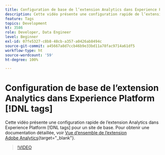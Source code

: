 ```yaml
---
title: Configuration de base de l’extension Analytics dans Experience Platform  [!DNL tags]
description: Cette vidéo présente une configuration rapide de l’extension Analytics dans Experience Platform  [!DNL tags]  pour un site de base.
feature: Tags
topics: Development
kt: 3586
role: Developer, Data Engineer
level: Beginner
exl-id: 07fe5327-c8b8-48cb-a357-a0426ab8494c
source-git-commit: a45667a8d7ccb46b9e33bd11a78fac9714a61df5
workflow-type: ht
source-wordcount: '59'
ht-degree: 100%

---
```


# Configuration de base de l’extension Analytics dans Experience Platform [!DNL tags]

Cette vidéo présente une configuration rapide de l’extension Analytics dans Experience Platform [!DNL tags] pour un site de base. Pour obtenir une documentation détaillée, voir [Vue d’ensemble de l’extension Adobe Analytics](https://experienceleague.adobe.com/docs/experience-platform/tags/extensions/client/analytics/overview.html?lang=fr){target="_blank"}.

>[!VIDEO](https://video.tv.adobe.com/v/28751/?quality=12&learn=on)
